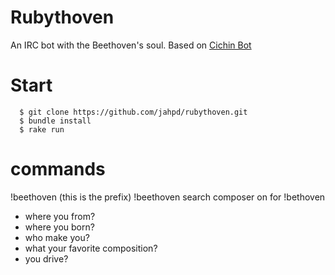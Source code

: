 # Rubythoven

An IRC bot with the Beethoven's soul. Based on [Cichin Bot](https://github.com/cinchrb/cinch)

# Start

```
  $ git clone https://github.com/jahpd/rubythoven.git
  $ bundle install
  $ rake run
```

# commands

!beethoven (this is the prefix)
!beethoven search composer <composer> on <engine> for <queries>
!bethoven <some bibliographic ask>

 - where you from?
 - where you born? 
 - who make you?
 - what your favorite composition?
 - you drive?
